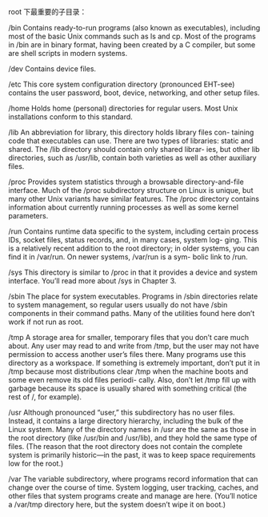 root 下最重要的子目录：

/bin Contains ready-to-run programs (also known as executables), including most of the basic Unix commands such as ls and cp. Most of the programs in /bin are in binary format, having been created by a C compiler, but some are shell scripts in modern systems.

/dev Contains device files. 

/etc This core system configuration directory (pronounced EHT-see) contains the user password, boot, device, networking, and other setup files.

/home Holds home (personal) directories for regular users. Most Unix installations conform to this standard.

/lib An abbreviation for library, this directory holds library files con- taining code that executables can use. There are two types of libraries: static and shared. The /lib directory should contain only shared librar- ies, but other lib directories, such as /usr/lib, contain both varieties
as well as other auxiliary files.

/proc Provides system statistics through a browsable directory-and-file interface. Much of the /proc subdirectory structure on Linux is unique, but many other Unix variants have similar features. The /proc directory contains information about currently running processes as well as some kernel parameters.

/run Contains runtime data specific to the system, including certain process IDs, socket files, status records, and, in many cases, system log- ging. This is a relatively recent addition to the root directory; in older systems, you can find it in /var/run. On newer systems, /var/run is a sym- bolic link to /run.

/sys This directory is similar to /proc in that it provides a device and system interface. You’ll read more about /sys in Chapter 3.

/sbin The place for system executables. Programs in /sbin directories relate to system management, so regular users usually do not have /sbin components in their command paths. Many of the utilities found here don’t work if not run as root.

/tmp A storage area for smaller, temporary files that you don’t care much about. Any user may read to and write from /tmp, but the user may not have permission to access another user’s files there. Many programs use this directory as a workspace. If something is extremely important, don’t put it in /tmp because most distributions clear /tmp when the machine boots and some even remove its old files periodi- cally. Also, don’t let /tmp fill up with garbage because its space is usually shared with something critical (the rest of /, for example).

/usr Although pronounced “user,” this subdirectory has no user files. Instead, it contains a large directory hierarchy, including the bulk of the Linux system. Many of the directory names in /usr are the same as those in the root directory (like /usr/bin and /usr/lib), and they hold the same type of files. (The reason that the root directory does not contain the complete system is primarily historic—in the past, it was to keep space requirements low for the root.)

/var The variable subdirectory, where programs record information that can change over the course of time. System logging, user tracking, caches, and other files that system programs create and manage are here. (You’ll notice a /var/tmp directory here, but the system doesn’t wipe it on boot.)